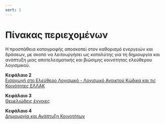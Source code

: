 ```yaml
---
sort: 1
---
```


# Πίνακας περιεχομένων

Η προσπάθεια καταγραφής αποσκοπεί στον καθορισμό ενεργειών και δράσεων, με σκοπό να λειτουργήσει ως καταλύτης για τη δημιουργία και ανάπτυξη μιας αποτελεσματικής και βιώσιμης κοινότητας ελεύθερου λογισμικού.

**Κεφάλαιο 2**  
[Εισαγωγή στο Ελεύθερο Λογισμικό - Λογισμικό Ανοικτού Κώδικα και τις Κοινότητες ΕΛΛΑΚ](2.ellak-koinotites-ellak.html)  

**Κεφάλαιο 3**  
[Θεμελιώδεις έννοιες](3.thmeliodis-ennoies.html)  

**Κεφάλαιο 4**  
[Δημιουργία και Ανάπτυξη Κοινοτήτων](4.dimiourgia-anaptiksi-koinotiton.html)  

